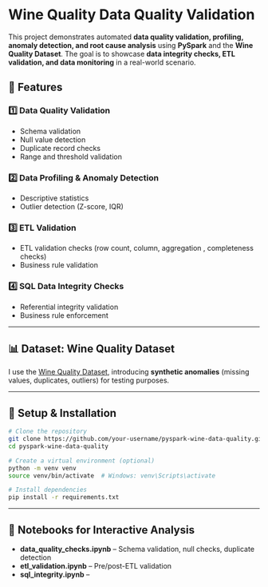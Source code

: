 # Wine Quality Data Quality Validation

This project demonstrates automated **data quality validation, profiling, anomaly detection, and root cause analysis** using **PySpark** and the **Wine Quality Dataset**. The goal is to showcase **data integrity checks, ETL validation, and data monitoring** in a real-world scenario.

## 📌 Features

### **1️⃣ Data Quality Validation**
- Schema validation
- Null value detection
- Duplicate record checks
- Range and threshold validation

### **2️⃣ Data Profiling & Anomaly Detection**
- Descriptive statistics
- Outlier detection (Z-score, IQR)

### **3️⃣ ETL Validation**
- ETL validation checks  (row count, column, aggregation , completeness checks)
- Business rule validation

### **4️⃣ SQL Data Integrity Checks**
- Referential integrity validation
- Business rule enforcement

---
## 📊 Dataset: Wine Quality Dataset

I use the [Wine Quality Dataset](https://www.kaggle.com/datasets/yasserh/wine-quality-dataset/data), introducing **synthetic anomalies** (missing values, duplicates, outliers) for testing purposes.

---
## 🚀 Setup & Installation

```sh
# Clone the repository
git clone https://github.com/your-username/pyspark-wine-data-quality.git
cd pyspark-wine-data-quality

# Create a virtual environment (optional)
python -m venv venv
source venv/bin/activate  # Windows: venv\Scripts\activate

# Install dependencies
pip install -r requirements.txt
```

---
## 📝 Notebooks for Interactive Analysis
- **data_quality_checks.ipynb** – Schema validation, null checks, duplicate detection
- **etl_validation.ipynb** – Pre/post-ETL validation
- **sql_integrity.ipynb** –